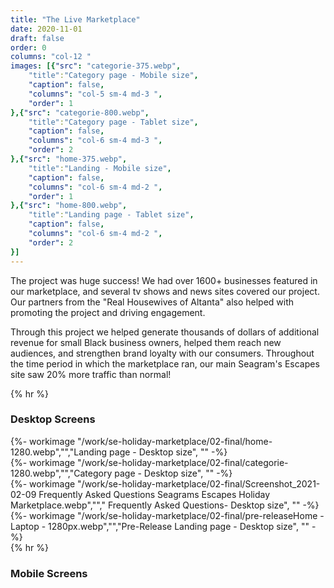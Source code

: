 ```yaml
---
title: "The Live Marketplace"
date: 2020-11-01
draft: false
order: 0
columns: "col-12 "
images: [{"src": "categorie-375.webp",
    "title":"Category page - Mobile size",
    "caption": false,
    "columns": "col-5 sm-4 md-3 ",
    "order": 1
},{"src": "categorie-800.webp",
    "title":"Category page - Tablet size",
    "caption": false,
    "columns": "col-6 sm-4 md-3 ",
    "order": 2
},{"src": "home-375.webp",
    "title":"Landing - Mobile size",
    "caption": false,
    "columns": "col-6 sm-4 md-2 ",
    "order": 1  
},{"src": "home-800.webp",
    "title":"Landing page - Tablet size",
    "caption": false,
    "columns": "col-6 sm-4 md-2 ",
    "order": 2
}]
---
```

<div class="container lg  gap-1">
<div class="col col-12 col-12 md-10 lg-8  mb-2">
The project was huge success! We had over 1600+ businesses featured in our marketplace, and several tv shows and news sites covered our project. Our partners from the "Real Housewives of Altanta" also helped with promoting the project and driving engagement. 

Through this project we helped generate thousands of dollars of additional revenue for small Black business owners, helped them reach new audiences, and strengthen brand loyalty with our consumers. Throughout the time period in which the marketplace ran, our main Seagram's Escapes site saw 20% more traffic than normal!
</div>
</div>
{% hr %}


### Desktop Screens
<div class="container lg gap-1">
<div class="col col-6 sm-6 md-6 lg-4  mb-2">
{%- workimage  "/work/se-holiday-marketplace/02-final/home-1280.webp","","Landing page - Desktop size", ""  -%}
</div>
<div class="col col-6 sm-6 md-6 lg-4  mb-2">
{%- workimage  "/work/se-holiday-marketplace/02-final/categorie-1280.webp","","Category page - Desktop size", ""  -%}
</div>
<div class="col col-6 sm-6 md-6 lg-4  mb-2">
{%- workimage  "/work/se-holiday-marketplace/02-final/Screenshot_2021-02-09 Frequently Asked Questions Seagrams Escapes Holiday Marketplace.webp",""," Frequently Asked Questions- Desktop size", ""  -%}
{%- workimage  "/work/se-holiday-marketplace/02-final/pre-releaseHome - Laptop - 1280px.webp","","Pre-Release Landing page - Desktop size", ""  -%}
</div>
</div>
{% hr %}


### Mobile Screens
